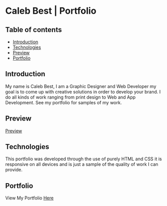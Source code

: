# Caleb Best | Portfolio #



## Table of contents
* [Introduction](#Introduction)
* [Technologies](#Technologies)
* [Preview](#Preview)
* [Portfolio](#Portfolio)

## Introduction ##
My name is Caleb Best, I am a Graphic Designer and Web Developer my goal is to come up with creative solutions in order to develop your brand. I do all kinds of work ranging from print design to Web and App Development.
See my portfolio for samples of my work.
## Preview ##

[Preview](assets/images/screencapture-file-Users-calebbest-Desktop-best-portfolio-index-html-2021-03-04-22_27_50.png)

## Technologies ##
This portfolio was developed through the use of purely HTML and CSS it is responsive on all devices and is just a sample of the quality of work I can provide.




## Portfolio ##
View My Portfolio [Here](https://caleb-best.github.io/best_portfolio/)


